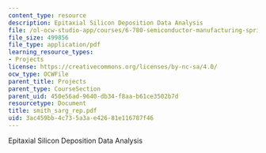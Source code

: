 ```yaml
---
content_type: resource
description: Epitaxial Silicon Deposition Data Analysis
file: /ol-ocw-studio-app/courses/6-780-semiconductor-manufacturing-spring-2003/3ac459bb4c735a3ae42681e116787f46_smith_sarg_rep.pdf
file_size: 499856
file_type: application/pdf
learning_resource_types:
- Projects
license: https://creativecommons.org/licenses/by-nc-sa/4.0/
ocw_type: OCWFile
parent_title: Projects
parent_type: CourseSection
parent_uid: 450e56ad-9640-db34-f8aa-b61ce3502b7d
resourcetype: Document
title: smith_sarg_rep.pdf
uid: 3ac459bb-4c73-5a3a-e426-81e116787f46
---
```

Epitaxial Silicon Deposition Data Analysis